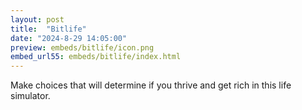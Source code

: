 ```yaml
---
layout: post
title:  "Bitlife"
date: "2024-8-29 14:05:00"
preview: embeds/bitlife/icon.png
embed_url55: embeds/bitlife/index.html
---
```

Make choices that will determine if you thrive and get rich in this life simulator.